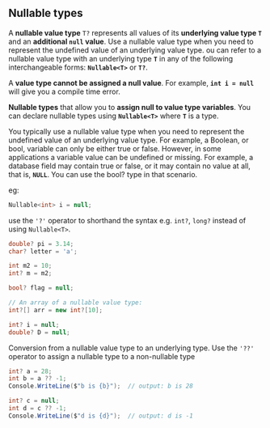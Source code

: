 ## Nullable types

A **nullable value type** `T?` represents all values of its **underlying value type `T`** and an **additional `null` value**. Use a nullable value type when you need to represent the undefined value of an underlying value type. 
ou can refer to a nullable value type with an underlying type **`T`** in any of the following interchangeable forms: **`Nullable<T>`** or **`T?`**.

A **value type cannot be assigned a null value**. For example, **`int i = null`** will give you a compile time error. 

**Nullable types** that allow you to **assign null to value type variables**. You can declare nullable types using **`Nullable<T>`** where **`T`** is a type.

You typically use a nullable value type when you need to represent the undefined value of an underlying value type. For example, a Boolean, or bool, variable can only be either true or false. However, in some applications a variable value can be undefined or missing. For example, a database field may contain true or false, or it may contain no value at all, that is, **`NULL`**. You can use the bool? type in that scenario.

eg:
```cs
Nullable<int> i = null;
```

use the `'?'` operator to shorthand the syntax e.g. `int?`, `long?` instead of using `Nullable<T>`.
```cs
double? pi = 3.14;
char? letter = 'a';

int m2 = 10;
int? m = m2;

bool? flag = null;

// An array of a nullable value type:
int?[] arr = new int?[10];

int? i = null;
double? D = null;
```

Conversion from a nullable value type to an underlying type.
Use the `'??'` operator to assign a nullable type to a non-nullable type
```cs
int? a = 28;
int b = a ?? -1;
Console.WriteLine($"b is {b}");  // output: b is 28

int? c = null;
int d = c ?? -1;
Console.WriteLine($"d is {d}");  // output: d is -1
```




